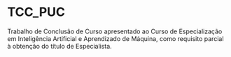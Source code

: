 # TCC_PUC
Trabalho de Conclusão de Curso apresentado ao Curso de Especialização em Inteligência Artificial e Aprendizado de Máquina, como requisito parcial à obtenção do título de Especialista.
